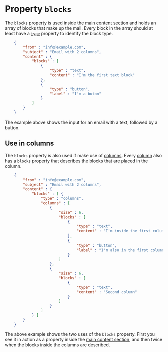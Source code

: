 # Property `blocks`

The `blocks` property is used inside the 
<a href="/support/json/property-content">main content section</a> and holds
an array of blocks that make up the mail. Every block in the array
should at least have a <a href="/support/json/property-type">`type`</a>
property to identify the block type.


````json
    {
        "from" : "info@example.com",
        "subject" : "Email with 2 columns",
        "content" : {
            "blocks" : [
                {
                    "type" : "text",
                    "content" : "I'm the first text block"
                },
                {
                    "type" : "button",
                    "label" : "I'm a buton"
                }
            ]
        }
    }
````


The example above shows the input for an email with a text, followed 
by a button.

## Use in columns

The `blocks` property is also used if make use of 
<a href="/support/json/block-columns">columns</a>. Every 
<a href="/support/json/property-columns">column</a> also has a `blocks`
property that describes the blocks that are placed in the column.


````json
    {
        "from" : "info@example.com",
        "subject" : "Email with 2 columns",
        "content" : {
            "blocks" : [ {
                "type" : "columns",
                "columns" : [
                    {
                        "size" : 6,
                        "blocks" : [
                            {
                                "type" : "text",
                                "content" : "I'm inside the first column"
                            },
                            {
                                "type" : "button",
                                "label" : "I'm also in the first column"
                            }
                        ]
                    },
                    {
                        "size" : 6,
                        "blocks" : [
                            {
                                "type" : "text",
                                "content" : "Second column"
                            }
                        ]
                    }
                ]
            } ]
        }
    }
````


The above example shows the two uses of the `blocks` property. First you
see it in action as a property inside the
<a href="/support/json/property-content">main content section</a>, and
then twice when the blocks inside the columns are described.
